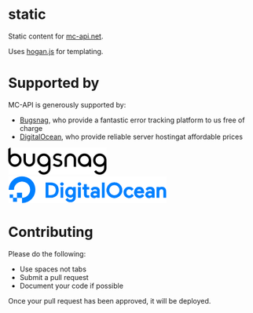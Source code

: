 static
======

Static content for [mc-api.net](https://mc-api.net).

Uses [hogan.js](http://twitter.github.io/hogan.js) for templating.

Supported by
======

MC-API is generously supported by:
- [Bugsnag](https://bugsnag.com), who provide a fantastic error tracking platform to us free of charge
- [DigitalOcean](https://m.do.co/c/f8c7ada39e1b), who provide reliable server hostingat affordable prices

![Bugsnag Logo](/bugsnag_logo.png) &nbsp; ![DigitalOcean Logo](/digitalocean_logo.png)

Contributing
======
Please do the following:
- Use spaces not tabs
- Submit a pull request
- Document your code if possible

Once your pull request has been approved, it will be deployed.
